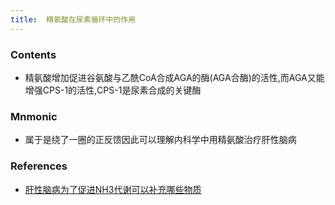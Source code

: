 ```yaml
---
title:  精氨酸在尿素循环中的作用
--- 
```


### Contents
- 精氨酸增加促进谷氨酸与乙酰CoA合成AGA的酶(AGA合酶)的活性,而AGA又能增强CPS-1的活性,CPS-1是尿素合成的关键酶
### Mnmonic
- 属于是绕了一圈的正反馈因此可以理解内科学中用精氨酸治疗肝性脑病
### References
- [肝性脑病为了促进NH3代谢可以补充哪些物质](/肝性脑病为了促进NH3代谢可以补充哪些物质)
